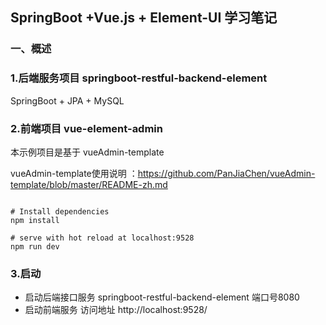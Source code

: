 ## SpringBoot +Vue.js + Element-UI 学习笔记

### 一、概述

### 1.后端服务项目 springboot-restful-backend-element


SpringBoot + JPA + MySQL


### 2.前端项目 vue-element-admin

本示例项目是基于 vueAdmin-template

vueAdmin-template使用说明 ：https://github.com/PanJiaChen/vueAdmin-template/blob/master/README-zh.md

```shell

# Install dependencies
npm install

# serve with hot reload at localhost:9528
npm run dev
```

### 3.启动
* 启动后端接口服务 springboot-restful-backend-element 端口号8080
* 启动前端服务 访问地址 http://localhost:9528/
